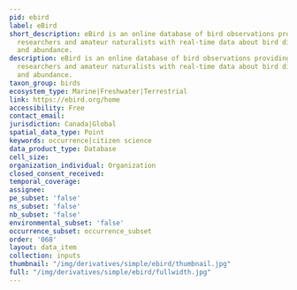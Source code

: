 ```yaml
---
pid: ebird
label: eBird
short_description: eBird is an online database of bird observations providing scientists,
  researchers and amateur naturalists with real-time data about bird distribution
  and abundance.
description: eBird is an online database of bird observations providing scientists,
  researchers and amateur naturalists with real-time data about bird distribution
  and abundance.
taxon_group: birds
ecosystem_type: Marine|Freshwater|Terrestrial
link: https://ebird.org/home
accessibility: Free
contact_email: 
jurisdiction: Canada|Global
spatial_data_type: Point
keywords: occurrence|citizen science
data_product_type: Database
cell_size: 
organization_individual: Organization
closed_consent_received: 
temporal_coverage: 
assignee: 
pe_subset: 'false'
ns_subset: 'false'
nb_subset: 'false'
environmental_subset: 'false'
occurrence_subset: occurrence_subset
order: '068'
layout: data_item
collection: inputs
thumbnail: "/img/derivatives/simple/ebird/thumbnail.jpg"
full: "/img/derivatives/simple/ebird/fullwidth.jpg"
---
```

